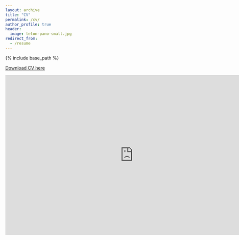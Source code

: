 ```yaml
---
layout: archive
title: "CV"
permalink: /cv/
author_profile: true
header:
  image: teton-pano-small.jpg
redirect_from:
  - /resume
---
```


{% include base_path %}

[Download CV here](http://brockmwilson.github.io/files/Resume.pdf)

<iframe src="http://brockmwilson.github.io/files/Resume.pdf" style="width:800; height: 500;" frameborder="0"></iframe>

 <object data = "http://brockmwilson.github.io/files/Resume.pdf" 
                width="800"
                height="500">
        </object>